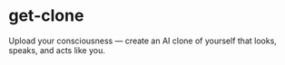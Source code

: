 # get-clone
Upload your consciousness — create an AI clone of yourself that looks, speaks, and acts like you.
